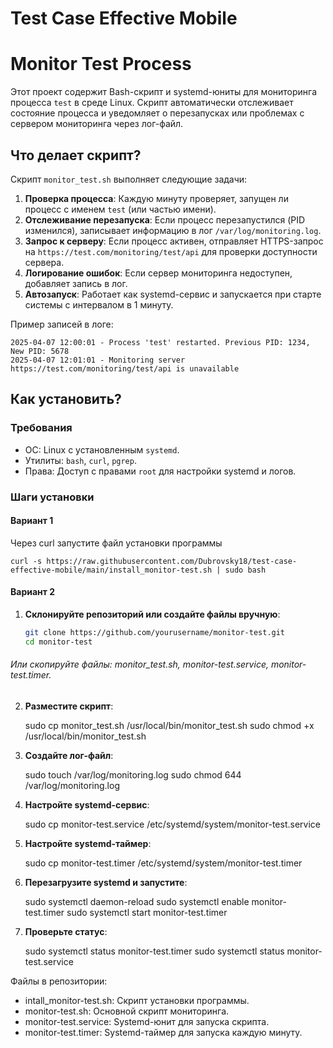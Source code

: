 # Test Case Effective Mobile


# Monitor Test Process

Этот проект содержит Bash-скрипт и systemd-юниты для мониторинга процесса `test` в среде Linux. Скрипт автоматически отслеживает состояние процесса и уведомляет о перезапусках или проблемах с сервером мониторинга через лог-файл.

## Что делает скрипт?

Скрипт `monitor_test.sh` выполняет следующие задачи:
1. **Проверка процесса**: Каждую минуту проверяет, запущен ли процесс с именем `test` (или частью имени).
2. **Отслеживание перезапуска**: Если процесс перезапустился (PID изменился), записывает информацию в лог `/var/log/monitoring.log`.
3. **Запрос к серверу**: Если процесс активен, отправляет HTTPS-запрос на `https://test.com/monitoring/test/api` для проверки доступности сервера.
4. **Логирование ошибок**: Если сервер мониторинга недоступен, добавляет запись в лог.
5. **Автозапуск**: Работает как systemd-сервис и запускается при старте системы с интервалом в 1 минуту.

Пример записей в логе:

    2025-04-07 12:00:01 - Process 'test' restarted. Previous PID: 1234, New PID: 5678
    2025-04-07 12:01:01 - Monitoring server https://test.com/monitoring/test/api is unavailable

## Как установить?

### Требования
- ОС: Linux с установленным `systemd`.
- Утилиты: `bash`, `curl`, `pgrep`.
- Права: Доступ с правами `root` для настройки systemd и логов.

### Шаги установки

#### Вариант 1
Через curl запустите файл установки программы

    curl -s https://raw.githubusercontent.com/Dubrovsky18/test-case-effective-mobile/main/install_monitor-test.sh | sudo bash
    
#### Вариант 2

1. **Склонируйте репозиторий или создайте файлы вручную**:
   ```bash
   git clone https://github.com/yourusername/monitor-test.git
   cd monitor-test
###### Или скопируйте файлы: monitor_test.sh, monitor-test.service, monitor-test.timer.

2. **Разместите скрипт**:

    sudo cp monitor_test.sh /usr/local/bin/monitor_test.sh
    sudo chmod +x /usr/local/bin/monitor_test.sh

3. **Создайте лог-файл**:

    sudo touch /var/log/monitoring.log
    sudo chmod 644 /var/log/monitoring.log

4. **Настройте systemd-сервис**:

    sudo cp monitor-test.service /etc/systemd/system/monitor-test.service

5. **Настройте systemd-таймер**:

    sudo cp monitor-test.timer /etc/systemd/system/monitor-test.timer

6. **Перезагрузите systemd и запустите**:

    sudo systemctl daemon-reload
    sudo systemctl enable monitor-test.timer
    sudo systemctl start monitor-test.timer

7. **Проверьте статус**:

    sudo systemctl status monitor-test.timer
    sudo systemctl status monitor-test.service

Файлы в репозитории:

- intall_monitor-test.sh: Скрипт установки программы.
- monitor-test.sh: Основной скрипт мониторинга.
- monitor-test.service: Systemd-юнит для запуска скрипта.
- monitor-test.timer: Systemd-таймер для запуска каждую минуту.